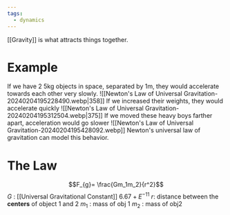 ```yaml
---
tags:
  - dynamics
---
```

[[Gravity]] is what attracts things together.

# Example
If we have 2 5kg objects in space, separated by 1m, they would accelerate towards each other very slowly.
![[Newton's Law of Universal Gravitation-20240204195228490.webp|358]]
If we increased their weights, they would accelerate quickly
![[Newton's Law of Universal Gravitation-20240204195312504.webp|375]]
If we moved these heavy boys farther apart, acceleration would go slower
![[Newton's Law of Universal Gravitation-20240204195428092.webp]]
Newton's universal law of gravitation can model this behavior.
# The Law
$$F_{g}= \frac{Gm_1m_2}{r^2}$$
$G$ : [[Universal Gravitational Constant]] $6.67+E^{-11}$ 
$r$: distance between the **centers** of object 1 and 2
$m_1$ : mass of obj 1
$m_2$ : mass of obj2
